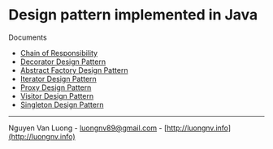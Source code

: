 # Design pattern implemented in Java #

Documents

* [Chain of Responsibility](http://sourcemaking.com/design_patterns/chain_of_responsibility)
* [Decorator Design Pattern](http://sourcemaking.com/design_patterns/decorator)
* [Abstract Factory Design Pattern](http://sourcemaking.com/design_patterns/abstract_factory)
* [Iterator Design Pattern](http://sourcemaking.com/design_patterns/iterator)
* [Proxy Design Pattern](http://sourcemaking.com/design_patterns/proxy)
* [Visitor Design Pattern](http://sourcemaking.com/design_patterns/visitor)
* [Singleton Design Pattern](http://sourcemaking.com/design_patterns/singleton)

-------------------------------
Nguyen Van Luong - luongnv89@gmail.com - [http://luongnv.info](http://luongnv.info)